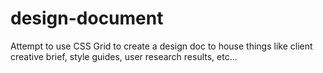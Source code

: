# design-document
Attempt to use CSS Grid to create a design doc to house things like client creative brief, style guides, user research results, etc...
